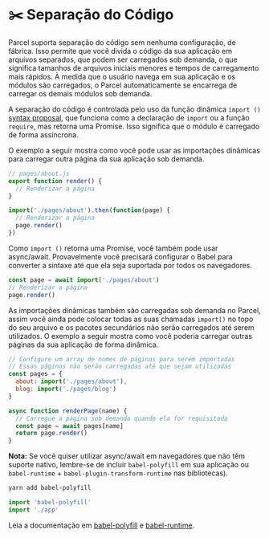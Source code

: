 # ✂️ Separação do Código

Parcel suporta separação do código sem nenhuma configuração, de fábrica. Isso permite que você divida o código da sua aplicação em arquivos separados, que podem ser carregados sob demanda, o que significa tamanhos de arquivos iniciais menores e tempos de carregamento mais rápidos. À medida que o usuário navega em sua aplicação e os módulos são carregados, o Parcel automaticamente se encarrega de carregar os demais módulos sob demanda.

A separação do código é controlada pelo uso da função dinâmica `import ()` [syntax proposal](https://github.com/tc39/proposal-dynamic-import), que funciona como a declaração de `import` ou a função `require`, mas retorna uma Promise. Isso significa que o módulo é carregado de forma assíncrona.

O exemplo a seguir mostra como você pode usar as importações dinâmicas para carregar outra página da sua aplicação sob demanda.

```javascript
// pages/about.js
export function render() {
  // Renderizar a página
}
```

```javascript
import('./pages/about').then(function(page) {
  // Renderizar a página
  page.render()
})
```

Como `import ()` retorna uma Promise, você também pode usar async/await. Provavelmente você precisará configurar o Babel para converter a sintaxe até que ela seja suportada por todos os navegadores.

```javascript
const page = await import('./pages/about')
// Renderizar a página
page.render()
```

As importações dinâmicas também são carregadas sob demanda no Parcel, assim você ainda pode colocar todas as suas chamadas `import()` no topo do seu arquivo e os pacotes secundários não serão carregados até serem utilizados. O exemplo a seguir mostra como você poderia carregar outras páginas da sua aplicação de forma dinâmica.

```javascript
// Configure um array de nomes de páginas para serem importadas
// Essas páginas não serão carregadas até que sejam utilizadas
const pages = {
  about: import('./pages/about'),
  blog: import('./pages/blog')
}

async function renderPage(name) {
  // Carregue a página sob demanda quando ela for requisitada
  const page = await pages[name]
  return page.render()
}
```

**Nota:** Se você quiser utilizar async/await em navegadores que não têm suporte nativo, lembre-se de incluir `babel-polyfill` em sua aplicação ou `babel-runtime` + `babel-plugin-transform-runtime` nas bibliotecas).

```bash
yarn add babel-polyfill
```

```javascript
import 'babel-polyfill'
import './app'
```

Leia a documentação em [babel-polyfill](http://babeljs.io/docs/usage/polyfill) e [babel-runtime](http://babeljs.io/docs/plugins/transform-runtime).
